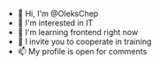 - 👋 Hi, I'm @OleksChep
- 👀 I'm interested in IT
- 🌱 I'm learning frontend right now
- 💞️ I invite you to cooperate in training
- 📫 My profile is open for comments
<!---
OleksChep/OleksChep is a ✨ special ✨ repository because its `README.md` (this file) appears on your GitHub profile.
You can click the Preview link to take a look at your changes.
--->
